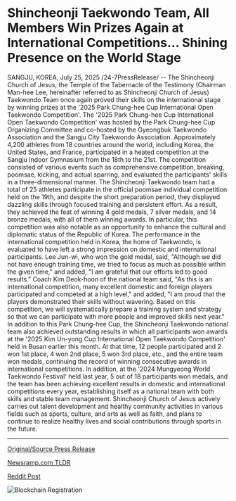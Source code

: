 # Shincheonji Taekwondo Team, All Members Win Prizes Again at International Competitions… Shining Presence on the World Stage

SANGJU, KOREA, July 25, 2025 /24-7PressRelease/ -- The Shincheonji Church of Jesus, the Temple of the Tabernacle of the Testimony (Chairman Man-hee Lee, hereinafter referred to as Shincheonji Church of Jesus) Taekwondo Team once again proved their skills on the international stage by winning prizes at the '2025 Park Chung-hee Cup International Open Taekwondo Competition'.  The '2025 Park Chung-hee Cup International Open Taekwondo Competition' was hosted by the Park Chung-hee Cup Organizing Committee and co-hosted by the Gyeongbuk Taekwondo Association and the Sangju City Taekwondo Association. Approximately 4,200 athletes from 18 countries around the world, including Korea, the United States, and France, participated in a heated competition at the Sangju Indoor Gymnasium from the 18th to the 21st. The competition consisted of various events such as comprehensive competition, breaking, poomsae, kicking, and actual sparring, and evaluated the participants' skills in a three-dimensional manner.  The Shincheonji Taekwondo team had a total of 25 athletes participate in the official poomsae individual competition held on the 19th, and despite the short preparation period, they displayed dazzling skills through focused training and persistent effort. As a result, they achieved the feat of winning 4 gold medals, 7 silver medals, and 14 bronze medals, with all of them winning awards.  In particular, this competition was also notable as an opportunity to enhance the cultural and diplomatic status of the Republic of Korea. The performance in the international competition held in Korea, the home of Taekwondo, is evaluated to have left a strong impression on domestic and international participants.  Lee Jun-wi, who won the gold medal, said, "Although we did not have enough training time, we tried to focus as much as possible within the given time," and added, "I am grateful that our efforts led to good results."  Coach Kim Deok-hoon of the national team said, "As this is an international competition, many excellent domestic and foreign players participated and competed at a high level," and added, "I am proud that the players demonstrated their skills without wavering. Based on this competition, we will systematically prepare a training system and strategy so that we can participate with more people and improved skills next year."  In addition to this Park Chung-hee Cup, the Shincheonji Taekwondo national team also achieved outstanding results in which all participants won awards at the '2025 Kim Un-yong Cup International Open Taekwondo Competition' held in Busan earlier this month. At that time, 12 people participated and 2 won 1st place, 4 won 2nd place, 5 won 3rd place, etc., and the entire team won medals, continuing the record of winning consecutive awards in international competitions.  In addition, at the '2024 Mungyeong World Taekwondo Festival' held last year, 5 out of 18 participants won medals, and the team has been achieving excellent results in domestic and international competitions every year, establishing itself as a national team with both skills and stable team management.  Shincheonji Church of Jesus actively carries out talent development and healthy community activities in various fields such as sports, culture, and arts as well as faith, and plans to continue to realize healthy lives and social contributions through sports in the future. 

---

[Original/Source Press Release](https://www.24-7pressrelease.com/press-release/525193/shincheonji-taekwondo-team-all-members-win-prizes-again-at-international-competitions-shining-presence-on-the-world-stage)
                    

[Newsramp.com TLDR](https://newsramp.com/curated-news/shincheonji-taekwondo-team-triumphs-at-2025-park-chung-hee-cup/26c8c81deda3ac3893ac8b4a9df60ce0) 

 



[Reddit Post](https://www.reddit.com/r/newsramp/comments/1m8svig/shincheonji_taekwondo_team_triumphs_at_2025_park/) 



![Blockchain Registration](https://cdn.newsramp.app/24-7PressRelease/qrcode/257/25/quipX2MW.webp)